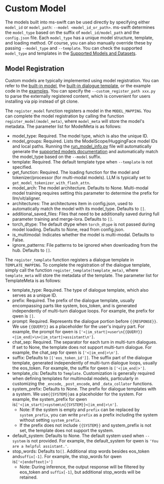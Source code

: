 # Custom Model

The models built into ms-swift can be used directly by specifying either `model_id` or `model_path`: `--model <model_id_or_path>`. ms-swift determines the `model_type` based on the suffix of `model_id/model_path` and the `config.json` file. Each `model_type` has a unique model structure, template, and loading method. Of course, you can also manually override these by passing `--model_type` and `--template`. You can check the supported `model_type` and templates in the [Supported Models and Datasets](../Instruction/Supported-models-and-datasets.md).

## Model Registration

Custom models are typically implemented using model registration. You can refer to the [built-in model](https://github.com/modelscope/ms-swift/blob/main/swift/llm/model/model/qwen.py), the [built-in dialogue template](https://github.com/modelscope/ms-swift/blob/main/swift/llm/template/template/qwen.py), or the example code in the [examples](https://github.com/modelscope/swift/blob/main/examples/custom). You can specify the `--custom_register_path xxx.py` to parse the externally registered content, which is convenient for users installing via pip instead of git clone.

The `register_model` function registers a model in the `MODEL_MAPPING`. You can complete the model registration by calling the function `register_model(model_meta)`, where `model_meta` will store the model's metadata. The parameter list for ModelMeta is as follows:

- model_type: Required. The model type, which is also the unique ID.
- model_groups: Required. Lists the ModelScope/HuggingFace model IDs and local paths. Running the [run_model_info.py](https://github.com/modelscope/ms-swift/blob/main/scripts/utils/run_model_info.py) file will automatically generate the [supported models documentation](https://swift.readthedocs.io/en/latest/Instruction/Supported-models-and-datasets.html) and automatically match the model_type based on the `--model` suffix.
- template: Required. The default template type when `--template` is not specified.
- get_function: Required. The loading function for the model and tokenizer/processor (for multi-modal models). LLM is typically set to `get_model_tokenizer_with_flash_attn`.
- model_arch: The model architecture. Defaults to None. Multi-modal model training requires setting this parameter to determine the prefix for llm/vit/aligner.
- architectures: The architectures item in config.json, used to automatically match the model with its model_type. Defaults to `[]`.
- additional_saved_files: Files that need to be additionally saved during full parameter training and merge-lora. Defaults to `[]`.
- torch_dtype: The default dtype when `torch_dtype` is not passed during model loading. Defaults to None, read from config.json.
- is_multimodal: Indicates whether the model is multi-modal. Defaults to False.
- ignore_patterns: File patterns to be ignored when downloading from the hub. Defaults to `[]`.

The `register_template` function registers a dialogue template in `TEMPLATE_MAPPING`. To complete the registration of the dialogue template, simply call the function `register_template(template_meta)`, where `template_meta` will store the metadata of the template. The parameter list for TemplateMeta is as follows:

- template_type: Required. The type of dialogue template, which also serves as a unique ID.
- prefix: Required. The prefix of the dialogue template, usually encompassing parts like system, bos_token, and is generated independently of multi-turn dialogue loops. For example, the prefix for qwen is `[]`.
- prompt: Required. Represents the dialogue portion before `{{RESPONSE}}`. We use `{{QUERY}}` as a placeholder for the user's inquiry part. For example, the prompt for qwen is `['<|im_start|>user\n{{QUERY}}<|im_end|>\n<|im_start|>assistant\n']`.
- chat_sep: Required. The separator for each turn in multi-turn dialogues. If set to None, the template does not support multi-turn dialogue. For example, the chat_sep for qwen is `['<|im_end|>\n']`.
- suffix: Defaults to `[['eos_token_id']]`. The suffix part of the dialogue template, generated independently of multi-turn dialogue loops, usually the eos_token. For example, the suffix for qwen is `['<|im_end|>']`.
- template_cls: Defaults to `Template`. Customization is generally required when defining templates for multimodal models, particularly in customizing the `_encode`, `_post_encode`, and `_data_collator` functions.
- system_prefix: Defaults to None. The prefix for dialogue templates with a system. We use`{{SYSTEM}}`as a placeholder for the system. For example, the system_prefix for qwen is`['<|im_start|>system\n{{SYSTEM}}<|im_end|>\n']`.
  - Note: If the system is empty and `prefix` can be replaced by `system_prefix`, you can write `prefix` as a prefix including the system without setting `system_prefix`.
  - If the prefix does not include `{{SYSTEM}}` and system_prefix is not set, the template does not support the system.
- default_system: Defaults to None. The default system used when `--system` is not provided. For example, the default_system for qwen is `'You are a helpful assistant.'`.
- stop_words: Defaults to`[]`. Additional stop words besides eos_token and`suffix[-1]`. For example, the stop_words for qwen is`['<|endoftext|>']`
  - Note: During inference, the output response will be filtered by eos_token and `suffix[-1]`, but additional stop_words will be retained.
